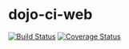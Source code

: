 # dojo-ci-web
[![Build Status](https://travis-ci.org/sjyuan-cc/dojo-ci-web.svg?branch=master)](https://travis-ci.org/sjyuan-cc/dojo-ci-web)
[![Coverage Status](https://coveralls.io/repos/github/sjyuan-cc/dojo-ci-web/badge.svg)](https://coveralls.io/github/sjyuan-cc/dojo-ci-web)